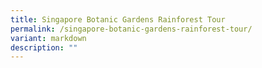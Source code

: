 ```yaml
---
title: Singapore Botanic Gardens Rainforest Tour
permalink: /singapore-botanic-gardens-rainforest-tour/
variant: markdown
description: ""
---
```

